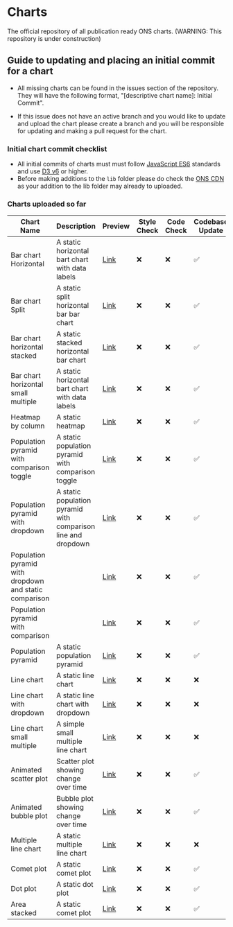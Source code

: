 # Charts

The official repository of all publication ready ONS charts. (WARNING: This repository is under construction)

## Guide to updating and placing an initial commit for a chart

- All missing charts can be found in the issues section of the repository. They will have the following format, "[descriptive chart name]: Initial Commit".

- If this issue does not have an active branch and you would like to update and upload the chart please create a branch and you will be responsible for updating and making a pull request for the chart.

### Initial chart commit checklist

- All initial commits of charts must must follow [JavaScript ES6](https://www.w3schools.com/js/js_es6.asp) standards and use [D3 v6](https://observablehq.com/@d3/d3v6-migration-guide) or higher.
- Before making additions to the `lib` folder please do check the [ONS CDN](https://github.com/ONSdigital/cdn.ons.gov.uk-vendor) as your addition to the lib folder may already to uploaded.

### Charts uploaded so far

| Chart Name                                             | Description                                                   | Preview                                                                     | Style Check | Code Check | Codebase Update |
| ------------------------------------------------------ | ------------------------------------------------------------- | --------------------------------------------------------------------------- | ----------- | ---------- | --------------- |
| Bar chart Horizontal                                   | A static horizontal bart chart with data labels               | [Link](https://onsvisual.github.io/Charts/bar-chart-horizontal/)            | ❌           | ❌          | ✅               |
| Bar chart Split                                        | A static split horizontal bar bar chart                       | [Link](https://onsvisual.github.io/Charts/bar-chart-horizontal-split/)      | ❌           | ❌          | ✅               |
| Bar chart horizontal stacked                           | A static stacked horizontal bar chart                         | [Link](https://onsvisual.github.io/Charts/bar-chart-horizontal-stacked-sm/) | ❌           | ❌          | ✅               |
| Bar chart horizontal small multiple                    | A static horizontal bart chart with data labels               | [Link](https://onsvisual.github.io/Charts/bar-chart-horizontal-stacked-sm/) | ❌           | ❌          | ✅               |
| Heatmap by column                                      | A static heatmap                                              | [Link](https://onsvisual.github.io/Charts/heatmap/)                         | ❌           | ❌          | ✅               |
| Population pyramid with comparison toggle              | A static population pyramid with comparison toggle            | [Link]()                                                                    | ❌           | ❌          | ✅               |
| Population pyramid with dropdown                       | A static population pyramid with comparison line and dropdown | [Link]()                                                                    | ❌           | ❌          | ✅               |
| Population pyramid with dropdown and static comparison |                                                               | [Link]()                                                                    | ❌           | ❌          | ✅               |
| Population pyramid with comparison                     |                                                               | [Link]()                                                                    | ❌           | ❌          | ✅               |
| Population pyramid                                     | A static population pyramid                                   | [Link]()                                                                    | ❌           | ❌          | ✅               |
| Line chart                                             | A static line chart                                           | [Link]()                                                                    | ❌           | ❌          | ❌               |
| Line chart with dropdown                               | A static line chart with dropdown                             | [Link]()                                                                    | ❌           | ❌          | ❌               |
| Line chart small multiple                              | A simple small multiple line chart                            | [Link]()                                                                    | ❌           | ❌          | ❌               |
| Animated scatter plot                                  | Scatter plot showing change over time                         | [Link](https://onsvisual.github.io/Charts/scatter-plot-animated/)           | ❌           | ❌          | ✅               |
| Animated bubble plot                                   | Bubble plot showing change over time                          | [Link](bubble-chart-animated)                                               | ❌           | ❌          | ✅               |
| Multiple line chart                                    | A static multiple line chart                                  | [Link]()                                                                    | ❌           | ❌          | ❌               |
| Comet plot                                             | A static comet plot                                           | [Link]()                                                                    | ❌           | ❌          | ✅               |
| Dot plot                                               | A static dot plot                                             | [Link]()                                                                    | ❌           | ❌          | ✅               |
| Area stacked                                           | A static comet plot                                           | [Link]()                                                                    | ❌           | ❌          | ✅               |

